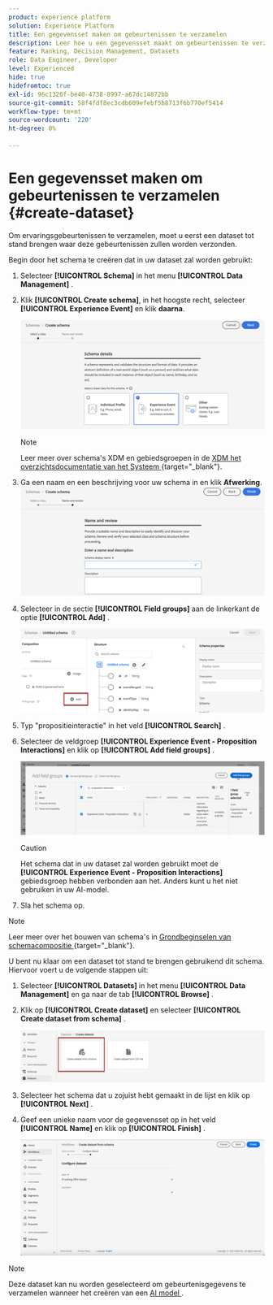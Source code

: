 ```yaml
---
product: experience platform
solution: Experience Platform
title: Een gegevensset maken om gebeurtenissen te verzamelen
description: Leer hoe u een gegevensset maakt om gebeurtenissen te verzamelen
feature: Ranking, Decision Management, Datasets
role: Data Engineer, Developer
level: Experienced
hide: true
hidefromtoc: true
exl-id: 96c1326f-be40-4738-8997-a67dc14872bb
source-git-commit: 58f4fdf8ec3cdb609efebf5b8713f6b770ef5414
workflow-type: tm+mt
source-wordcount: '220'
ht-degree: 0%

---
```


# Een gegevensset maken om gebeurtenissen te verzamelen {#create-dataset}

Om ervaringsgebeurtenissen te verzamelen, moet u eerst een dataset tot stand brengen waar deze gebeurtenissen zullen worden verzonden.

Begin door het schema te creëren dat in uw dataset zal worden gebruikt:

1. Selecteer **[!UICONTROL Schema]** in het menu **[!UICONTROL Data Management]** .

1. Klik **[!UICONTROL Create schema]**, in het hoogste recht, selecteer **[!UICONTROL Experience Event]** en klik **daarna**.

   ![](../../offers/assets/ai-ranking-xdm-event.png)

   >[!NOTE]
   >
   >Leer meer over schema&#39;s XDM en gebiedsgroepen in de [ XDM het overzichtsdocumentatie van het Systeem ](https://experienceleague.adobe.com/docs/experience-platform/xdm/home.html?lang=nl){target="_blank"}.

1. Ga een naam en een beschrijving voor uw schema in en klik **Afwerking**.
   ![](../../offers/assets/ai-ranking-xdm-event-2.png)

1. Selecteer in de sectie **[!UICONTROL Field groups]** aan de linkerkant de optie **[!UICONTROL Add]** .

   ![](../../offers/assets/ai-ranking-fields-groups.png)

1. Typ &quot;propositieinteractie&quot; in het veld **[!UICONTROL Search]** .

1. Selecteer de veldgroep **[!UICONTROL Experience Event - Proposition Interactions]** en klik op **[!UICONTROL Add field groups]** .

   ![](../../offers/assets/ai-ranking-add-field-group.png)

   >[!CAUTION]
   >
   >Het schema dat in uw dataset zal worden gebruikt moet de **[!UICONTROL Experience Event - Proposition Interactions]** gebiedsgroep hebben verbonden aan het. Anders kunt u het niet gebruiken in uw AI-model.

1. Sla het schema op.

>[!NOTE]
>
>Leer meer over het bouwen van schema&#39;s in [ Grondbeginselen van schemacompositie ](https://experienceleague.adobe.com/docs/experience-platform/xdm/schema/composition.html#understanding-schemas){target="_blank"}.

U bent nu klaar om een dataset tot stand te brengen gebruikend dit schema. Hiervoor voert u de volgende stappen uit:

1. Selecteer **[!UICONTROL Datasets]** in het menu **[!UICONTROL Data Management]** en ga naar de tab **[!UICONTROL Browse]** .

1. Klik op **[!UICONTROL Create dataset]** en selecteer **[!UICONTROL Create dataset from schema]** .

   ![](../../offers/assets/ai-ranking-create-dataset-from-schema.png)

1. Selecteer het schema dat u zojuist hebt gemaakt in de lijst en klik op **[!UICONTROL Next]** .

1. Geef een unieke naam voor de gegevensset op in het veld **[!UICONTROL Name]** en klik op **[!UICONTROL Finish]** .

   ![](../../offers/assets/ai-ranking-dataset-name.png)

>[!NOTE]
>
>Deze dataset kan nu worden geselecteerd om gebeurtenisgegevens te verzamelen wanneer het creëren van een [ AI model ](../ranking/create-ai-models.md).
